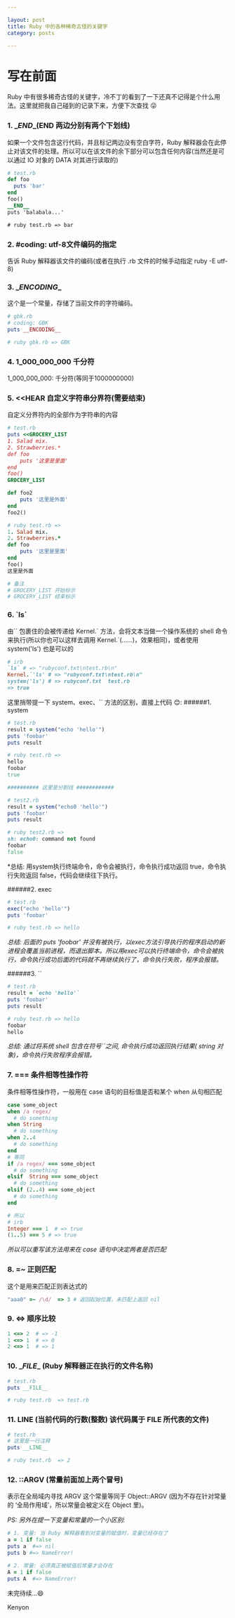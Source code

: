 ```yaml
---

layout: post
title: Ruby 中的各种稀奇古怪的关键字
category: posts

---
```

写在前面
=======
Ruby 中有很多稀奇古怪的关键字，冷不丁的看到了一下还真不记得是个什么用法。这里就把我自己碰到的记录下来，方便下次查找 😜

### 1. \__END__(END 两边分别有两个下划线)
如果一个文件包含这行代码，并且标记两边没有空白字符，Ruby 解释器会在此停止对该文件的处理。所以可以在该文件的余下部分可以包含任何内容(当然还是可以通过 IO 对象的 DATA 对其进行读取的)
```ruby
# test.rb
def foo
  puts 'bar'
end
foo()
__END__
puts 'balabala...'

# ruby test.rb => bar
```

### 2. \#coding: utf-8文件编码的指定 
告诉 Ruby 解释器该文件的编码(或者在执行 .rb 文件的时候手动指定 ruby -E utf-8)

### 3. \__ENCODING__
这个是一个常量，存储了当前文件的字符编码。
```ruby
# gbk.rb
# coding: GBK
puts __ENCODING__

# ruby gbk.rb => GBK
```

### 4. 1_000_000_000 千分符
1_000_000_000: 千分符(等同于1000000000)


### 5. <<HEAR 自定义字符串分界符(需要结束)
自定义分界符内的全部作为字符串的内容
```ruby
# test.rb
puts <<GROCERY_LIST
1. Salad mix.
2. Strawberries.*
def foo
    puts '这里是里面'
end
foo()
GROCERY_LIST

def foo2
    puts '这里是外面'
end
foo2()

# ruby test.rb => 
1. Salad mix.
2. Strawberries.*
def foo
    puts '这里是里面'
end
foo()
这里是外面

# 备注
# GROCERY_LIST 开始标示
# GROCERY_LIST 结束标示
```
### 6. \`ls`
由\`\` 包裹住的会被传递给 Kernel.\` 方法，会将文本当做一个操作系统的 shell 命令来执行(所以你也可以这样去调用 Kernel.`(......)，效果相同)，或者使用 system('ls') 也是可以的
```ruby
# irb
`ls` # => "rubyconf.txt\ntest.rb\n"
Kernel.`'ls' # => "rubyconf.txt\ntest.rb\n"
system('ls') # => rubyconf.txt	test.rb
=> true
```
这里捎带提一下 system、exec、`` 方法的区别，直接上代码 😊:
######1. system
```ruby
# test.rb
result = system("echo 'hello'")
puts 'foobar'
puts result

# ruby test.rb => 
hello
foobar
true

########## 这里是分割线 ############

# test2.rb
result = system("echo0 'hello'")
puts 'foobar'
puts result

# ruby test2.rb => 
sh: echo0: command not found
foobar
false
```
*总结:
用system执行终端命令，命令会被执行，命令执行成功返回 true，命令执行失败返回 false，代码会继续往下执行。

######2. exec
```ruby
# test.rb
exec("echo 'hello'")
puts 'foobar'

# ruby test.rb => hello
```
*总结:
后面的 puts 'foobar' 并没有被执行，以exec方法引导执行的程序启动的新进程会覆盖当前进程，而退出脚本。所以用exec可以执行终端命令，命令会被执行，命令执行成功后面的代码就不再继续执行了，命令执行失败，程序会报错。*

######3. ``
```ruby
# test.rb
result = `echo 'hello'`
puts 'foobar'
puts result

# ruby test.rb => hello
foobar
hello
```
*总结:
通过将系统 shell 包含在符号``之间, 命令执行成功返回执行结果( string 对象)，命令执行失败程序会报错。*

### 7. === 条件相等性操作符
条件相等性操作符，一般用在 case 语句的目标值是否和某个 when 从句相匹配
```ruby
case some_object
when /a regex/
  # do something
when String
  # do something
when 2..4
  # do something
end
# 等同
if /a regex/ === some_object
  # do something
elsif  String === some_object
  # do something
elsif (2..4) === some_object
  # do something
end

# 所以
# irb
Integer === 1  # => true
(1..5) === 5 # => true
```
*所以可以重写该方法用来在 case 语句中决定两者是否匹配*

### 8. =~ 正则匹配
这个是用来匹配正则表达式的
```ruby
"aaa0" =~ /\d/  => 3 # 返回起始位置，未匹配上返回 nil
```
### 9. <=> 顺序比较
```ruby
1 <=> 2  # => -1
1 <=> 1  # => 0
2 <=> 1  # => 1
```

### 10. \__FILE__ (Ruby 解释器正在执行的文件名称)
```ruby
# test.rb
puts __FILE__

# ruby test.rb  => test.rb
```
### 11. __LINE__ (当前代码的行数(整数) 该代码属于 __FILE__ 所代表的文件)
```ruby
# test.rb
# 这里是一行注释
puts __LINE__

# ruby test.rb  => 2
```

### 12. ::ARGV (常量前面加上两个冒号)
表示在全局域内寻找 ARGV 这个常量等同于 Object::ARGV (因为不存在针对常量的 ‘全局作用域’，所以常量会被定义在 Object 里)。

*PS: 另外在提一下变量和常量的一个小区别:*
```ruby
# 1. 变量: 当 Ruby 解释器看到对变量的赋值时，变量已经存在了
a = 1 if false
puts a  #=> nil
puts b #=> NameError!

# 2. 常量: 必须真正被赋值后常量才会存在
A = 1 if false
puts A  #=> NameError!
```
未完待续...😄


Kenyon